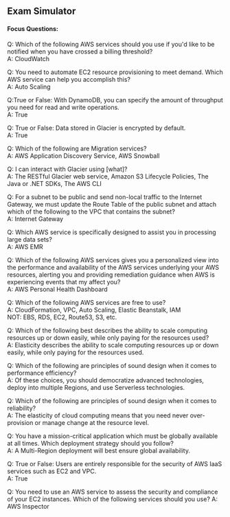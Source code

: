 ## Exam Simulator

#### Focus Questions:

Q: Which of the following AWS services should you use if you'd like to be notified when you have crossed a billing threshold? <br>
A: CloudWatch

Q: You need to automate EC2 resource provisioning to meet demand. Which AWS service can help you accomplish this? <br>
A: Auto Scaling

Q:True or False: With DynamoDB, you can specify the amount of throughput you need for read and write operations. <br>
A: True

Q: True or False: Data stored in Glacier is encrypted by default. <br>
A: True

Q: Which of the following are Migration services? <br>
A: AWS Application Discovery Service, AWS Snowball

Q: I can interact with Glacier using [what]? <br>
A: The RESTful Glacier web service, Amazon S3 Lifecycle Policies, The Java or .NET SDKs, The AWS CLI

Q: For a subnet to be public and send non-local traffic to the Internet Gateway, we must update the Route Table of the public subnet and attach which of the following to the VPC that contains the subnet? <br>
A: Internet Gateway

Q: Which AWS service is specifically designed to assist you in processing large data sets? <br>
A: AWS EMR

Q: Which of the following AWS services gives you a personalized view into the performance and availability of the AWS services underlying your AWS resources, alerting you and providing remediation guidance when AWS is experiencing events that my affect you? <br>
A: AWS Personal Health Dashboard

Q: Which of the following AWS services are free to use? <br>
A: CloudFormation, VPC, Auto Scaling, Elastic Beanstalk, IAM <br>
NOT: EBS, RDS, EC2, Route53, S3, etc.

Q: Which of the following best describes the ability to scale computing resources up or down easily, while only paying for the resources used? <br> 
A: Elasticity describes the ability to scale computing resources up or down easily, while only paying for the resources used.

Q: Which of the following are principles of sound design when it comes to performance efficiency? <br>
A: Of these choices, you should democratize advanced technologies, deploy into multiple Regions, and use Serverless technologies.

Q: Which of the following are principles of sound design when it comes to reliability? <br>
A: The elasticity of cloud computing means that you need never over-provision or manage change at the resource level.

Q: You have a mission-critical application which must be globally available at all times. Which deployment strategy should you follow? <br>
A: A Multi-Region deployment will best ensure global availability.

Q: True or False: Users are entirely responsible for the security of AWS IaaS services such as EC2 and VPC. <br>
A: True

Q: You need to use an AWS service to assess the security and compliance of your EC2 instances. Which of the following services should you use?
A: AWS Inspector





